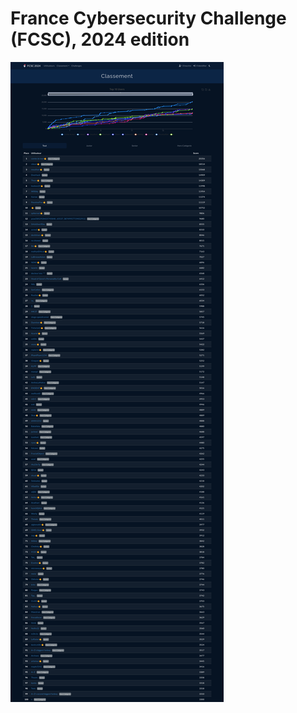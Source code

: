 France Cybersecurity Challenge (FCSC), 2024 edition
===

![a winrar is, not me](FCSC-2024_top100.png)
